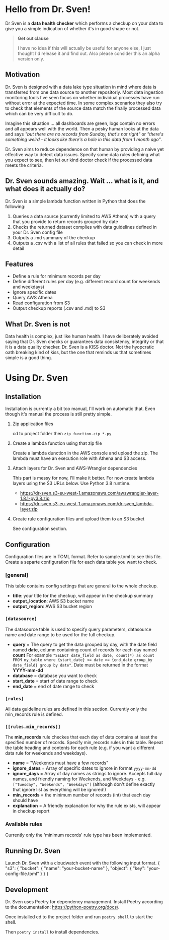 # Hello from Dr. Sven!
Dr Sven is a **data health checker** which performs a checkup on your data to  give you a simple indication of whether it's in good shape or not.

> **Get out clause**
>
> I have no idea if this will actually be useful for anyone else, I just thought I'd release it and find out. Also please consider this an alpha version only.

## Motivation
Dr. Sven is designed with a data lake type situation in mind where data is transferred from one data source to another repositoriy. Most data ingestion monitoring tools I've seen focus on whether individual processes have run without error at the expected time. In some complex scenarios they also try  to check that elements of the source data match the finally processed data which can be very difficult to do.

Imagine this situation ... all dashboards are green, logs contain no errors and all appears well with the world. Then a pesky human looks at the data and says *"but there are no records from Sunday, that's not right"* or *"there's something weird - it looks like there's a hole in this data from 1 month ago"*.

Dr. Sven aims to reduce dependence on that human by providing a naive yet effective way to detect data issues. Specify some data rules defining what you expect to see, then let our kind doctor check if the processed data meets the criteria.

## Dr. Sven sounds amazing. Wait ... what is it, and what does it actually do?

Dr. Sven is a simple lambda function written in Python that does the following:
1. Queries a data source (currently limited to AWS Athena) with a query that you provide to return records grouped by date
2. Checks the returned dataset complies with data guidelines defined in your Dr. Sven config file
3. Outputs a .md summary of the checkup
4. Outputs a .csv with a list of all rules that failed so you can check in more detail
 
 ## Features
 - Define a rule for minimum records per day
 - Define different rules per day (e.g. different record count for weekends and weekdays)
 - Ignore specific dates
 - Query AWS Athena
 - Read configuration from S3
 - Output checkup reports (.csv and .md) to S3

## What Dr. Sven is not
 Data health is complex, just like human health. I have deliberately avoided saying that Dr. Sven checks or guarantees data consistency, integrity or that it is a data quality checker. Dr. Sven is a KISS doctor. Not the hyopcratic oath breaking kind of kiss, but the one that reminds us that sometimes simple is a good thing.

 # Using Dr. Sven
 ## Installation
 Installation is currently a bit too manual, I'll work on automatic that. Even though it's manual the process is still pretty simple.
 1. Zip application files

    cd to project folder then `zip function.zip *.py`

 2. Create a lambda function using that zip file
 
    Create a lambda dunction in the AWS console and upload the zip. The lambda must have an execution role with Athena and S3 access.

 3. Attach layers for Dr. Sven and AWS-Wrangler dependencies

    This part is messy for now, I'll make it better. For now create lambda layers using the S3 URLs below. Use Python 3.8 runtime.
    - https://dr-sven.s3-eu-west-1.amazonaws.com/awswrangler-layer-1.8.1-py3.8.zip
    - https://dr-sven.s3-eu-west-1.amazonaws.com/dr-sven_lambda-layer.zip

 4. Create rule configuration files and upload them to an S3 bucket

    See configuration section.


 ## Configuration
 Configuration files are in TOML format. Refer to sample.toml to see this file. Create a separte configuration  file for each data table you want to check.

### [general]
This table contains config settings that are general to the whole checkup.
- **title**: your title for the checkup, will appear in the checkup summary
- **output_location**: AWS S3 bucket name
- **output_region**: AWS S3 bucket region

### `[datasource]`
The datasource table is used to specify query parameters, datasource name and date range to be used for the full checkup.
- **query** = The query to get the data grouped by day, with the date field named **date**, column containing count of records for each day named **count** For example `"SELECT date_field as date, count(*) as count FROM my_table where {start_date} <= date >= {end_date group_by date_field} group by date"`. Date must be returned in the format **YYYY-mm-dd**
- **database** = database you want to check
- **start_date** = start of date range to check
- **end_date** = end of date range to check

### `[rules]`
All data guideline rules are defined in this section. Currently only the min_records rule is defined.
### `[[rules.min_records]]`
 The **min_records** rule checkes that each day of data contains at least the specified number of records. Specify min_records rules in this table. Repeat the table heading and contents for each rule (e.g. if you want a different data rule for weekends and weekdays).

- **name** = "Weekends must have a few records"
- **ignore_dates** = Array of specific dates to ignore in format `yyyy-mm-dd`
- **ignore_days** = Array of day names as strings to ignore. Accepts full day names, and friendly naming for Weekends, and Weekdays - e.g. `["Tuesday", "Weekends", "Weekdays"]` (although don't define exactly that ignore list as everything will be ignored!)
- **min_records** = the minimum number of records (int) that each day should have
- **explanation** = A friendly explanation for why the rule exists, will appear in checkup report

 ### Available rules
 Currently only the 'minimum records' rule type has been implemented.

 ## Running Dr. Sven
 Launch Dr. Sven with a cloudwatch event with the following input format.
 {
  "s3": {
    "bucket": {
      "name": "your-bucket-name"
    },
    "object": {
      "key": "your-config-file.toml"
    }
  }
}

 ## Development
 Dr. Sven uses Poetry for dependency management. Install Poetry according to the documentation: https://python-poetry.org/docs/.

 Once installed cd to the project folder and run
 `poetry shell` to start the shell.

 Then `poetry install` to install dependencies.


